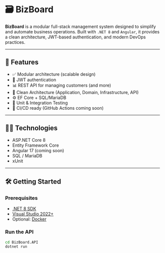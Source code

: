 # 🗃️ BizBoard

**BizBoard** is a modular full-stack management system designed to simplify and automate business operations. Built with `.NET 8` and `Angular`, it provides a clean architecture, JWT-based authentication, and modern DevOps practices.

---

## 🚀 Features

- ✅ Modular architecture (scalable design)
- 🔐 JWT authentication
- 📊 REST API for managing customers (and more)
- 🧱 Clean Architecture (Application, Domain, Infrastructure, API)
- ⚙️ EF Core + SQL/MariaDB
- 🧪 Unit & Integration Testing
- 🔄 CI/CD ready (GitHub Actions coming soon)

---

## 🧑‍💻 Technologies

- ASP.NET Core 8
- Entity Framework Core
- Angular 17 (coming soon)
- SQL / MariaDB
- xUnit

---

## 🛠️ Getting Started

### Prerequisites

- [.NET 8 SDK](https://dotnet.microsoft.com/en-us/download)
- [Visual Studio 2022+](https://visualstudio.microsoft.com/)
- Optional: [Docker](https://www.docker.com/)

### Run the API

```bash
cd BizBoard.API
dotnet run

